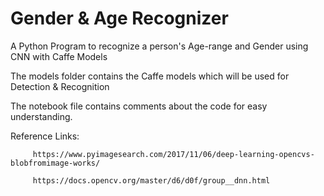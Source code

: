 # Gender & Age Recognizer
A Python Program to recognize a person's Age-range and Gender using CNN with Caffe Models

The models folder contains the Caffe models which will be used for Detection & Recognition

The notebook file contains comments about the code for easy understanding.

Reference Links:

         https://www.pyimagesearch.com/2017/11/06/deep-learning-opencvs-blobfromimage-works/
         
         https://docs.opencv.org/master/d6/d0f/group__dnn.html

